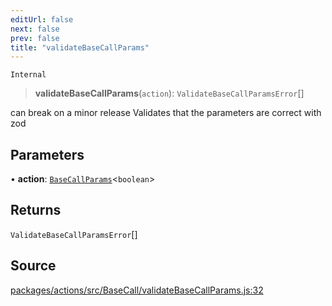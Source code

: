 ```yaml
---
editUrl: false
next: false
prev: false
title: "validateBaseCallParams"
---
```


`Internal`

> **validateBaseCallParams**(`action`): `ValidateBaseCallParamsError`[]

can break on a minor release
Validates that the parameters are correct with zod

## Parameters

• **action**: [`BaseCallParams`](/reference/tevm/actions/type-aliases/basecallparams/)\<`boolean`\>

## Returns

`ValidateBaseCallParamsError`[]

## Source

[packages/actions/src/BaseCall/validateBaseCallParams.js:32](https://github.com/evmts/tevm-monorepo/blob/main/packages/actions/src/BaseCall/validateBaseCallParams.js#L32)
